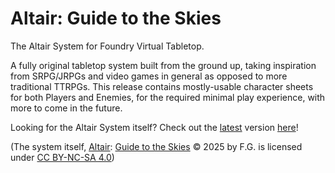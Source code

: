 # Altair: Guide to the Skies
The Altair System for Foundry Virtual Tabletop.

A fully original tabletop system built from the ground up, taking inspiration from SRPG/JRPGs and video games in general as opposed to more traditional TTRPGs. This release contains mostly-usable character sheets for both Players and Enemies, for the required minimal play experience, with more to come in the future.

Looking for the Altair System itself? Check out the [latest](https://docs.google.com/document/d/1YhQ1UVClhdySWS7zbcu6wnE5gvUzRKbWiyMK4K41uUU/edit?usp=sharing) version [here](https://docs.google.com/spreadsheets/d/1FQwGtMk7uEkQMh2-tSibECjK566u0qPiD6z4_ygd_SY/edit?usp=drive_link)!

(The system itself, [Altair](https://docs.google.com/document/d/1YhQ1UVClhdySWS7zbcu6wnE5gvUzRKbWiyMK4K41uUU/edit?usp=sharing): [Guide to the Skies](https://docs.google.com/spreadsheets/d/1FQwGtMk7uEkQMh2-tSibECjK566u0qPiD6z4_ygd_SY/edit?usp=drive_link) © 2025 by F.G. is licensed under [CC BY-NC-SA 4.0](https://creativecommons.org/licenses/by-nc-sa/4.0/?ref=chooser-v1))
